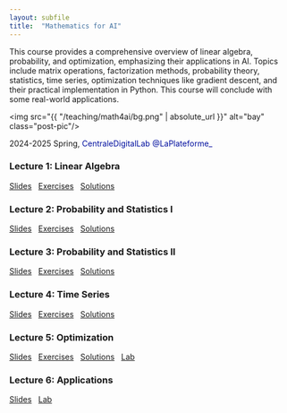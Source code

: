 ```yaml
---
layout: subfile
title:  "Mathematics for AI"
---
```


This course provides a comprehensive overview of linear algebra, probability, and optimization, emphasizing their applications in AI. Topics include matrix operations, factorization methods, probability theory, statistics, time series, optimization techniques like gradient descent, and their practical implementation in Python. This course will conclude with some real-world applications.

<img src="{{ "/teaching/math4ai/bg.png" | absolute_url }}" alt="bay" class="post-pic"/>

2024-2025 Spring, <font color="#000F9F"> CentraleDigitalLab @LaPlateforme_</font>

### Lecture 1: Linear Algebra
<p style="word-spacing:8px"><a href="https://www-sop.inria.fr/members/Xufeng.Zhang/files/teaching/math4ai25spring/Lecture1.pdf">Slides</a> <a href="https://www-sop.inria.fr/members/Xufeng.Zhang/files/teaching/math4ai25spring/exercise1.pdf">Exercises</a> <a href="https://www-sop.inria.fr/members/Xufeng.Zhang/files/teaching/math4ai25spring/solution1.pdf">Solutions</a></p>

### Lecture 2: Probability and Statistics I
<p style="word-spacing:8px"><a href="https://www-sop.inria.fr/members/Xufeng.Zhang/files/teaching/math4ai25spring/Lecture2.pdf">Slides</a> <a href="https://www-sop.inria.fr/members/Xufeng.Zhang/files/teaching/math4ai25spring/exercise2.pdf">Exercises</a> <a href="https://www-sop.inria.fr/members/Xufeng.Zhang/files/teaching/math4ai25spring/solution2.pdf">Solutions</a></p>

### Lecture 3: Probability and Statistics II
<p style="word-spacing:8px"><a href="https://www-sop.inria.fr/members/Xufeng.Zhang/files/teaching/math4ai25spring/Lecture3.pdf">Slides</a> <a href="https://www-sop.inria.fr/members/Xufeng.Zhang/files/teaching/math4ai25spring/exercise3.pdf">Exercises</a> <a href="https://www-sop.inria.fr/members/Xufeng.Zhang/files/teaching/math4ai25spring/solution3.pdf">Solutions</a></p>

### Lecture 4: Time Series
<p style="word-spacing:8px"><a href="https://www-sop.inria.fr/members/Xufeng.Zhang/files/teaching/math4ai25spring/lecture4.pdf">Slides</a> <a href="https://www-sop.inria.fr/members/Xufeng.Zhang/files/teaching/math4ai25spring/exercise4.pdf">Exercises</a> <a href="https://www-sop.inria.fr/members/Xufeng.Zhang/files/teaching/math4ai25spring/solution4.pdf">Solutions</a> </p>

### Lecture 5: Optimization
<p style="word-spacing:8px"><a href="https://www-sop.inria.fr/members/Xufeng.Zhang/files/teaching/math4ai25spring/lecture5.pdf">Slides</a> <a href="https://www-sop.inria.fr/members/Xufeng.Zhang/files/teaching/math4ai25spring/exercise5.pdf">Exercises</a> <a href="https://www-sop.inria.fr/members/Xufeng.Zhang/files/teaching/math4ai25spring/solution5.pdf">Solutions</a> <a href="https://drive.google.com/file/d/1Ya7sr4XcEvVWqG6_4muOU5tRKMGY8X1P/view?usp=sharing">Lab</a></p>

### Lecture 6: Applications
<p style="word-spacing:8px"><a href="https://www-sop.inria.fr/members/Xufeng.Zhang/files/teaching/math4ai25spring/lecture6.pdf">Slides</a> <a href="https://drive.google.com/file/d/1tmHp1-NBYoCni7Qf_PrRdGcw5ZRCqrd-/view?usp=sharing">Lab</a></p>



